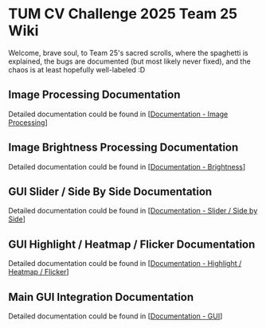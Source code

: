# TUM CV Challenge 2025 Team 25 Wiki

Welcome, brave soul, to Team 25's sacred scrolls, where the spaghetti is explained, the bugs are documented (but most likely never fixed), and the chaos is at least hopefully well-labeled :D 

## Image Processing Documentation
Detailed documentation could be found in [[Documentation - Image Processing](documentation/Documentation%20-%20martin.md)]

## Image Brightness Processing Documentation
Detailed documentation could be found in [[Documentation - Brightness](documentation/Documentation%20-%20simon.md)]


## GUI Slider / Side By Side Documentation
Detailed documentation could be found in [[Documentation - Slider / Side by Side](documentation/Documentation%20-%20rongfei.md)]

## GUI Highlight / Heatmap / Flicker Documentation
Detailed documentation could be found in [[Documentation - Highlight / Heatmap / Flicker](documentation/Documentation%20-%20zihan.md)]

## Main GUI Integration Documentation
Detailed documentation could be found in [[Documentation - GUI](documentation/Documentation%20-%20yichen.md)]
